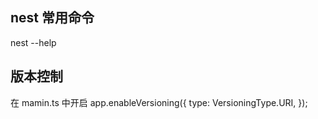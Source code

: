 ## nest 常用命令

nest --help

## 版本控制

在 mamin.ts 中开启
app.enableVersioning({
type: VersioningType.URI,
});
